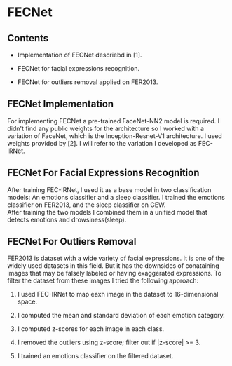 # FECNet

## Contents

* Implementation of FECNet descriebd in [1].

* FECNet for facial expressions recognition.

* FECNet for outliers removal applied on FER2013.

## FECNet Implementation

For implementing FECNet a pre-trained FaceNet-NN2 model is required. I didn't find any public weights for the architecture so I worked with a variation of FaceNet, which is the Inception-Resnet-V1 architecture. I used weights provided by [2]. I will refer to the variation I developed as FEC-IRNet.

## FECNet For Facial Expressions Recognition

After training FEC-IRNet, I used it as a base model in two classification models: An emotions classifier and a sleep classifier. I trained the emotions classifier on FER2013, and the sleep classifier on CEW.  
After training the two models I combined them in a unified model that detects emotions and drowsiness(sleep).

## FECNet For Outliers Removal

FER2013 is dataset with a wide variety of facial expressions. It is one of the widely used datasets in this field. But it has the downsides of conataining images that may be falsely labeled or having exaggerated expressions. To filter the dataset from these images I tried the following approach:  

1. I used FEC-IRNet to map eaxh image in the dataset to 16-dimensional space.

2. I computed the mean and standard deviation of each emotion category.

3. I computed z-scores for each image in each class.

4. I removed the outliers using z-score; filter out if |z-score| >= 3.

5. I trained an emotions classifier on the filtered dataset.
